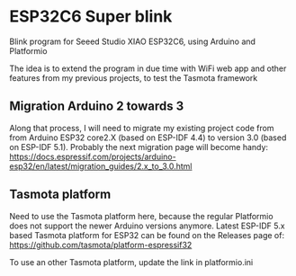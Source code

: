 # ESP32C6 Super blink
Blink program for Seeed Studio XIAO ESP32C6, using Arduino and Platformio

The idea is to extend the program in due time with WiFi web app and other features from my previous projects, to test the Tasmota framework

## Migration Arduino 2 towards 3
Along that process, I will need to migrate my existing project code from from Arduino ESP32 core2.X (based on ESP-IDF 4.4) to version 3.0 (based on ESP-IDF 5.1). Probably the next migration page will become handy:
https://docs.espressif.com/projects/arduino-esp32/en/latest/migration_guides/2.x_to_3.0.html

## Tasmota platform
Need to use the Tasmota platform here, because the regular Platformio does not support the newer Arduino versions anymore.
Latest ESP-IDF 5.x based Tasmota platform for ESP32 can be found on the Releases page of:
https://github.com/tasmota/platform-espressif32

To use an other Tasmota platform, update the link in platformio.ini